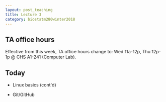 ```yaml
---
layout: post_teaching
title: Lecture 3
category: biostatm280winter2018
---
```


## TA office hours

Effective from this week, TA office hours change to: Wed 11a-12p, Thu 12p-1p @ CHS A1-241 (Computer Lab).  

## Today

* Linux basics (cont'd)  

* Git/GitHub
